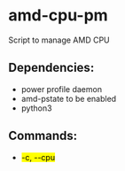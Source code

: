 # amd-cpu-pm
Script to manage AMD CPU

## Dependencies: 
* power profile daemon
* amd-pstate to be enabled
* python3

## Commands:
* <mark>-c, --cpu</mark>
